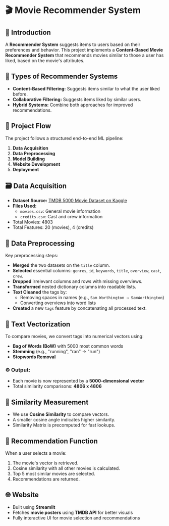 # 🎬 Movie Recommender System

## 📌 Introduction
A **Recommender System** suggests items to users based on their preferences and behavior. This project implements a **Content-Based Movie Recommender System** that recommends movies similar to those a user has liked, based on the movie's attributes.

## 🧠 Types of Recommender Systems
- **Content-Based Filtering:** Suggests items similar to what the user liked before.
- **Collaborative Filtering:** Suggests items liked by similar users.
- **Hybrid Systems:** Combine both approaches for improved recommendations.

## 🔁 Project Flow
The project follows a structured end-to-end ML pipeline:
1. **Data Acquisition**
2. **Data Preprocessing**
3. **Model Building**
4. **Website Development**
5. **Deployment**

## 🗃️ Data Acquisition
- **Dataset Source:** [TMDB 5000 Movie Dataset on Kaggle](https://www.kaggle.com/datasets/tmdb/tmdb-movie-metadata)
- **Files Used:**
  - `movies.csv`: General movie information
  - `credits.csv`: Cast and crew information
- Total Movies: 4803  
- Total Features: 20 (movies), 4 (credits)

## 🧹 Data Preprocessing
Key preprocessing steps:
- **Merged** the two datasets on the `title` column.
- **Selected** essential columns: `genres`, `id`, `keywords`, `title`, `overview`, `cast`, `crew`.
- **Dropped** irrelevant columns and rows with missing overviews.
- **Transformed** nested dictionary columns into readable lists.
- **Text Cleaned** the tags by:
  - Removing spaces in names (e.g., `Sam Worthington → SamWorthington`)
  - Converting overviews into word lists
- **Created** a new `tags` feature by concatenating all processed text.

## 🔢 Text Vectorization
To compare movies, we convert tags into numerical vectors using:
- **Bag of Words (BoW)** with 5000 most common words
- **Stemming** (e.g., "running", "ran" → "run")
- **Stopwords Removal**

### ⚙️ Output:
- Each movie is now represented by a **5000-dimensional vector**
- Total similarity comparisons: **4806 x 4806**

## 📐 Similarity Measurement
- We use **Cosine Similarity** to compare vectors.
- A smaller cosine angle indicates higher similarity.
- Similarity Matrix is precomputed for fast lookups.

## 🔁 Recommendation Function
When a user selects a movie:
1. The movie's vector is retrieved.
2. Cosine similarity with all other movies is calculated.
3. Top 5 most similar movies are selected.
4. Recommendations are returned.

## 🌐 Website
- Built using **Streamlit**
- Fetches **movie posters** using **TMDB API** for better visuals
- Fully interactive UI for movie selection and recommendations
